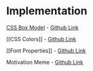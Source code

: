 # Implementation

[CSS Box Model](The%20Box%20Model.md) - [Github Link](https://github.com/grandeurkoe/100-days-of-code-the-complete-python-pro-bootcamp/tree/6f32e61d6bcecc76acc7d4771290667bceec72a8/day-044-intermediate-css/css-box-model)

[[CSS Colors]] - [Github Link](https://github.com/grandeurkoe/100-days-of-code-the-complete-python-pro-bootcamp/tree/6f32e61d6bcecc76acc7d4771290667bceec72a8/day-044-intermediate-css/css-colors)

[[Font Properties]] - [Github Link](https://github.com/grandeurkoe/100-days-of-code-the-complete-python-pro-bootcamp/tree/6f32e61d6bcecc76acc7d4771290667bceec72a8/day-044-intermediate-css/font-properties)

Motivation Meme - [Github Link](https://github.com/grandeurkoe/web-development-projects/tree/a4993b7e57b2681c30119cc3b8305743f49d25bf/motivation-meme)